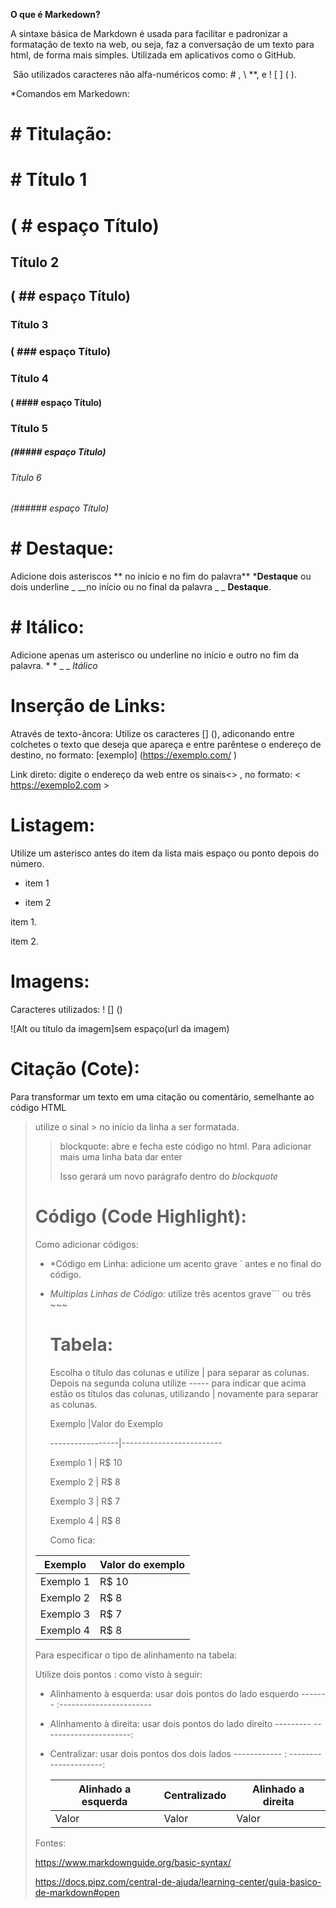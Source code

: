 **O que é Markedown?**

A sintaxe básica de Markdown é usada para facilitar e padronizar a formatação de texto na web, ou seja, faz a conversação de um texto para html, de forma mais simples. Utilizada em aplicativos como o GitHub.

 São utilizados caracteres não alfa-numéricos como: # , \\ **, e ! [ ] ( ).

*Comandos em Markedown:

# # Titulação:

# # Título 1 <h1>         ( # espaço Título)

## Título 2          <h2>             ( ## espaço Título)

### Título 3            <h3>               ( ### espaço Título)

### Título 4            <h4>               ( #### espaço Título)

### Título 5            <h5>               (##### espaço Título)

###### Título 6                       <h6>                       (###### espaço Título)

# # Destaque:

Adicione dois asteriscos ** no início e no fim do palavra**  ***Destaque** ou dois underline _ __no início ou no final da palavra _ _  __Destaque__.

# # Itálico:

Adicione apenas um asterisco ou underline no início e outro no fim da palavra. * * _ _ *Itálico* 

# Inserção de Links:

Através de texto-âncora: Utilize os caracteres [] (), adiconando entre colchetes o texto que deseja que apareça e entre parêntese o endereço de destino, no formato: [exemplo] (https://exemplo.com/ )

Link direto: digite o endereço da web entre os sinais<> , no formato: < <https://exemplo2.com> >

# Listagem:

Utilize um asterisco antes do item  da lista mais espaço ou ponto depois do número.

* item 1

* item 2

item 1.

item 2.

# Imagens:

Caracteres utilizados: ! [] ()

![Alt ou título da imagem]sem espaço(url da imagem)

# Citação (Cote):

Para transformar um texto em uma citação ou comentário, semelhante ao código HTML <blockquote > utilize o sinal > no início da linha a ser formatada.

> blockquote: abre e fecha este código no html. Para adicionar mais uma linha bata dar enter
> 
> Isso gerará um novo parágrafo dentro do *blockquote*

# Código (Code Highlight):

Como adicionar códigos:

* *Código em Linha: adicione um acento grave ` antes e no final do código.

* *Multiplas Linhas de Código:* utilize três acentos grave``` ou três ~~~
  
  # Tabela:
  
  Escolha o título das colunas e utilize | para separar as colunas. Depois na segunda coluna utilize ----- para indicar que acima estão os títulos das colunas, utilizando | novamente para separar as colunas.
  
  Exemplo     |Valor do Exemplo
  
  -----------------|-------------------------
  
  Exemplo 1  | R$ 10
  
  Exemplo 2  | R$ 8
  
  Exemplo 3  | R$ 7
  
  Exemplo 4  | R$ 8
  
  Como fica:

| Exemplo   | Valor do exemplo |
| --------- | ---------------- |
| Exemplo 1 | R$ 10            |
| Exemplo 2 | R$ 8             |
| Exemplo 3 | R$ 7             |
| Exemplo 4 | R$ 8             |

Para especificar o tipo de alinhamento na tabela:

Utilize dois pontos : como visto à seguir:

* Alinhamento à esquerda: usar dois pontos do lado esquerdo -------    :-----------------------

* Alinhamento à direita: usar dois pontos do lado direito ---------             ----------------------:

* Centralizar: usar dois pontos dos dois lados ------------                             : ---------------------:
  
  | Alinhado a esquerda | Centralizado | Alinhado a direita |
  | ------------------- | ------------ | ------------------ |
  | Valor               | Valor        | Valor              |

Fontes:

https://www.markdownguide.org/basic-syntax/

https://docs.pipz.com/central-de-ajuda/learning-center/guia-basico-de-markdown#open
